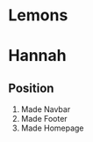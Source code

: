 # Lemons
 <h1>Hannah</h1>
 <h2>Position</h2>
 <ol>
    <li>Made Navbar</li>
    <li>Made Footer</li>
    <li>Made Homepage</li>
